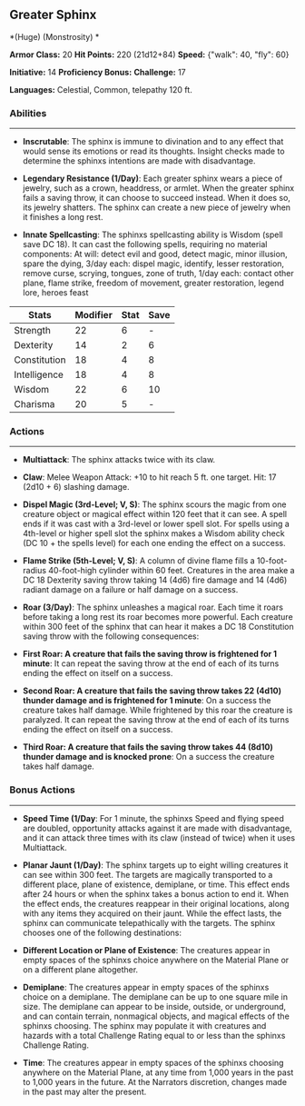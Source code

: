 ## Greater Sphinx
*(Huge) (Monstrosity) *

**Armor Class:** 20
**Hit Points:** 220 (21d12+84)
**Speed:** {"walk": 40, "fly": 60}

**Initiative:** 14
**Proficiency Bonus:**
**Challenge:** 17

**Languages:** Celestial, Common, telepathy 120 ft.

### Abilities
 --- 
- **Inscrutable**: The sphinx is immune to divination and to any effect that would sense its emotions or read its thoughts. Insight checks made to determine the sphinxs intentions are made with disadvantage.

- **Legendary Resistance (1/Day)**: Each greater sphinx wears a piece of jewelry, such as a crown, headdress, or armlet. When the greater sphinx fails a saving throw, it can choose to succeed instead. When it does so, its jewelry shatters. The sphinx can create a new piece of jewelry when it finishes a long rest.

- **Innate Spellcasting**: The sphinxs spellcasting ability is Wisdom (spell save DC 18). It can cast the following spells, requiring no material components: At will: detect evil and good, detect magic, minor illusion, spare the dying, 3/day each: dispel magic, identify, lesser restoration, remove curse, scrying, tongues, zone of truth, 1/day each: contact other plane, flame strike, freedom of movement, greater restoration, legend lore, heroes feast



| Stats | Modifier | Stat | Save
| ---- | ---- | ---- | ---- |
| Strength | 22 | 6 | - |
| Dexterity | 14 | 2 | 6 |
| Constitution | 18 | 4 | 8 |
| Intelligence | 18 | 4 | 8 |
| Wisdom | 22 | 6 | 10 |
| Charisma | 20 | 5 | - |

### Actions
 --- 
- **Multiattack**: The sphinx attacks twice with its claw.

- **Claw**: Melee Weapon Attack: +10 to hit  reach 5 ft.  one target. Hit: 17 (2d10 + 6) slashing damage.

- **Dispel Magic (3rd-Level; V, S)**: The sphinx scours the magic from one creature  object  or magical effect within 120 feet that it can see. A spell ends if it was cast with a 3rd-level or lower spell slot. For spells using a 4th-level or higher spell slot  the sphinx makes a Wisdom ability check (DC 10 + the spells level) for each one  ending the effect on a success.

- **Flame Strike (5th-Level; V, S)**: A column of divine flame fills a 10-foot-radius  40-foot-high cylinder within 60 feet. Creatures in the area make a DC 18 Dexterity saving throw  taking 14 (4d6) fire damage and 14 (4d6) radiant damage on a failure or half damage on a success.

- **Roar (3/Day)**: The sphinx unleashes a magical roar. Each time it roars before taking a long rest  its roar becomes more powerful. Each creature within 300 feet of the sphinx that can hear it makes a DC 18 Constitution saving throw with the following consequences:

- **First Roar: A creature that fails the saving throw is frightened for 1 minute**: It can repeat the saving throw at the end of each of its turns  ending the effect on itself on a success.

- **Second Roar: A creature that fails the saving throw takes 22 (4d10) thunder damage and is frightened for 1 minute**: On a success  the creature takes half damage. While frightened by this roar  the creature is paralyzed. It can repeat the saving throw at the end of each of its turns  ending the effect on itself on a success.

- **Third Roar: A creature that fails the saving throw takes 44 (8d10) thunder damage and is knocked prone**: On a success  the creature takes half damage.

### Bonus Actions
 --- 
- **Speed Time (1/Day**: For 1 minute, the sphinxs Speed and flying speed are doubled, opportunity attacks against it are made with disadvantage, and it can attack three times with its claw (instead of twice) when it uses Multiattack.

- **Planar Jaunt (1/Day)**: The sphinx targets up to eight willing creatures it can see within 300 feet. The targets are magically transported to a different place, plane of existence, demiplane, or time. This effect ends after 24 hours or when the sphinx takes a bonus action to end it. When the effect ends, the creatures reappear in their original locations, along with any items they acquired on their jaunt. While the effect lasts, the sphinx can communicate telepathically with the targets. The sphinx chooses one of the following destinations:

- **Different Location or Plane of Existence**: The creatures appear in empty spaces of the sphinxs choice anywhere on the Material Plane or on a different plane altogether.

- **Demiplane**: The creatures appear in empty spaces of the sphinxs choice on a demiplane. The demiplane can be up to one square mile in size. The demiplane can appear to be inside, outside, or underground, and can contain terrain, nonmagical objects, and magical effects of the sphinxs choosing. The sphinx may populate it with creatures and hazards with a total Challenge Rating equal to or less than the sphinxs Challenge Rating.

- **Time**: The creatures appear in empty spaces of the sphinxs choosing anywhere on the Material Plane, at any time from 1,000 years in the past to 1,000 years in the future. At the Narrators discretion, changes made in the past may alter the present.


